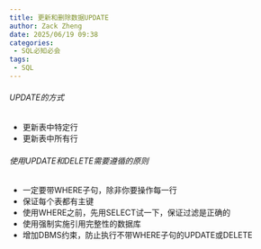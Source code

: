 ```yaml
---
title: 更新和删除数据UPDATE
author: Zack Zheng
date: 2025/06/19 09:38
categories:
 - SQL必知必会
tags:
 - SQL
---
```


###### UPDATE的方式

+ 更新表中特定行   
+ 更新表中所有行   

###### 使用UPDATE和DELETE需要遵循的原则

+ 一定要带WHERE子句，除非你要操作每一行
+ 保证每个表都有主键
+ 使用WHERE之前，先用SELECT试一下，保证过滤是正确的
+ 使用强制实施引用完整性的数据库
+ 增加DBMS约束，防止执行不带WHERE子句的UPDATE或DELETE

<Suspense>
  <my-codes repo="o-bricks" path="sql/sqlIn10Minutes/update.sql" lang="sql" />
</Suspense>
